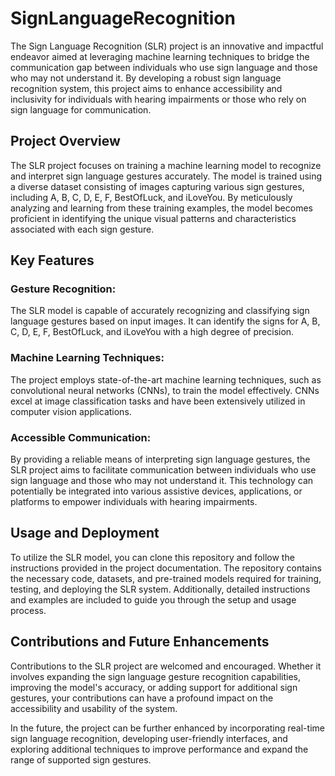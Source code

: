 # SignLanguageRecognition
The Sign Language Recognition (SLR) project is an innovative and impactful endeavor aimed at leveraging machine learning techniques to bridge the communication gap between individuals who use sign language and those who may not understand it. By developing a robust sign language recognition system, this project aims to enhance accessibility and inclusivity for individuals with hearing impairments or those who rely on sign language for communication.
<br>
<h2>Project Overview</h2>
The SLR project focuses on training a machine learning model to recognize and interpret sign language gestures accurately. The model is trained using a diverse dataset consisting of images capturing various sign gestures, including A, B, C, D, E, F, BestOfLuck, and iLoveYou. By meticulously analyzing and learning from these training examples, the model becomes proficient in identifying the unique visual patterns and characteristics associated with each sign gesture.<br>

<h2>Key Features</h2>
<h3>Gesture Recognition:</h3> The SLR model is capable of accurately recognizing and classifying sign language gestures based on input images. It can identify the signs for A, B, C, D, E, F, BestOfLuck, and iLoveYou with a high degree of precision.

<h3>Machine Learning Techniques:</h3> The project employs state-of-the-art machine learning techniques, such as convolutional neural networks (CNNs), to train the model effectively. CNNs excel at image classification tasks and have been extensively utilized in computer vision applications.

<h3>Accessible Communication:</h3> By providing a reliable means of interpreting sign language gestures, the SLR project aims to facilitate communication between individuals who use sign language and those who may not understand it. This technology can potentially be integrated into various assistive devices, applications, or platforms to empower individuals with hearing impairments.

<h2>Usage and Deployment</h2>
To utilize the SLR model, you can clone this repository and follow the instructions provided in the project documentation. The repository contains the necessary code, datasets, and pre-trained models required for training, testing, and deploying the SLR system. Additionally, detailed instructions and examples are included to guide you through the setup and usage process.

<h2>Contributions and Future Enhancements</h2>
Contributions to the SLR project are welcomed and encouraged. Whether it involves expanding the sign language gesture recognition capabilities, improving the model's accuracy, or adding support for additional sign gestures, your contributions can have a profound impact on the accessibility and usability of the system.

In the future, the project can be further enhanced by incorporating real-time sign language recognition, developing user-friendly interfaces, and exploring additional techniques to improve performance and expand the range of supported sign gestures.
